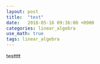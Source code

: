 ```yaml
---
layout: post
title:  "test"
date:   2018-05-16 09:36:00 +0900
categories: linear_algebra
use_math: true
tags: linear_algebra
---
```


testttt


